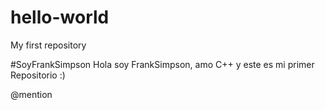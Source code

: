 # hello-world
My first repository

#SoyFrankSimpson
Hola soy FrankSimpson, amo C++ y este es mi primer Repositorio :)

@mention
